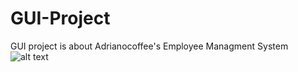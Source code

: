 # GUI-Project
GUI project is about Adrianocoffee's Employee Managment System
![alt text](https://github.com/TanikulovaMadi/GUI-Project/blob/main/Presentation%10images/1.JPG)
